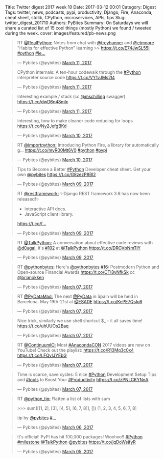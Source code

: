 Title: Twitter digest 2017 week 10
Date: 2017-03-12 00:01
Category: Digest
Tags: twitter, news, podcasts, pypi, productivity, Django, Fire, Anaconda, cheat sheet, stdlib, CPython, microservices, APIs, tips
Slug: twitter_digest_201710
Authors: PyBites
Summary: On Saturdays we will share a curated list of 15 cool things (mostly Python) we found / tweeted during the week. 
cover: images/featured/pb-news.png

<script src='//platform.twitter.com/widgets.js'></script> 

<blockquote class="twitter-tweet"><p>RT <a href="https://twitter.com/@RealPython:" target="_blank">@RealPython:</a> Notes from chat with <a href="https://twitter.com/@treyhunner" target="_blank">@treyhunner</a> and <a href="https://twitter.com/@etmoore" target="_blank">@etmoore</a> "Habits for effective Python" learning &gt;&gt; <a href="https://t.co/E74JwSL55I" title="https://t.co/E74JwSL55I" target="_blank">https://t.co/E74JwSL55I</a> <a href="https://twitter.com/search/#python" target="_blank">#python</a> <a href="https://twitter.com/search/#le…" target="_blank">#le…</a></p>— Pybites (@pybites) <a href="https://twitter.com/pybites/status/840661901692547077" data-datetime="2017-03-11T20:33:10+00:00">March 11, 2017</a></blockquote>

<blockquote class="twitter-tweet"><p>CPython internals: A ten-hour codewalk through the <a href="https://twitter.com/search/#Python" target="_blank">#Python</a> interpreter source code <a href="https://t.co/VY1vJMs2I4" title="https://t.co/VY1vJMs2I4" target="_blank">https://t.co/VY1vJMs2I4</a></p>— Pybites (@pybites) <a href="https://twitter.com/pybites/status/840495935645978624" data-datetime="2017-03-11T09:33:41+00:00">March 11, 2017</a></blockquote>

<blockquote class="twitter-tweet"><p>Interesting example / stack (cc <a href="https://twitter.com/@mschilling" target="_blank">@mschilling</a> swagger) <a href="https://t.co/dwD6n48mlx" title="https://t.co/dwD6n48mlx" target="_blank">https://t.co/dwD6n48mlx</a></p>— Pybites (@pybites) <a href="https://twitter.com/pybites/status/840492917940736000" data-datetime="2017-03-11T09:21:41+00:00">March 11, 2017</a></blockquote>

<blockquote class="twitter-tweet"><p>Interesting, how to make cleaner code reducing for loops <a href="https://t.co/Ny2JefgBKd" title="https://t.co/Ny2JefgBKd" target="_blank">https://t.co/Ny2JefgBKd</a></p>— Pybites (@pybites) <a href="https://twitter.com/pybites/status/840341142705188864" data-datetime="2017-03-10T23:18:35+00:00">March 10, 2017</a></blockquote>

<blockquote class="twitter-tweet"><p>RT <a href="https://twitter.com/@importpython:" target="_blank">@importpython:</a> Introducing Python Fire, a library for automatically g... <a href="https://t.co/myR00Mt6V0" title="https://t.co/myR00Mt6V0" target="_blank">https://t.co/myR00Mt6V0</a> <a href="https://twitter.com/search/#python" target="_blank">#python</a> <a href="https://twitter.com/search/#pypi" target="_blank">#pypi</a></p>— Pybites (@pybites) <a href="https://twitter.com/pybites/status/840332684220104704" data-datetime="2017-03-10T22:44:59+00:00">March 10, 2017</a></blockquote>

<blockquote class="twitter-tweet"><p>Tips to Become a Better <a href="https://twitter.com/search/#Python" target="_blank">#Python</a> Developer cheat sheet. Get your own <a href="https://twitter.com/@pybites" target="_blank">@pybites</a> <a href="https://t.co/G8zezP8BI2" title="https://t.co/G8zezP8BI2" target="_blank">https://t.co/G8zezP8BI2</a></p>— Pybites (@pybites) <a href="https://twitter.com/pybites/status/839978023571058688" data-datetime="2017-03-09T23:15:41+00:00">March 09, 2017</a></blockquote>

<blockquote class="twitter-tweet"><p>RT <a href="https://twitter.com/@restframework:" target="_blank">@restframework:</a> ✨Django REST framework 3.6 has now been released!✨

* Interactive API docs.
* JavaScript client library.

<a href="https://t.co/f…" title="https://t.co/f…" target="_blank">https://t.co/f…</a></p>— Pybites (@pybites) <a href="https://twitter.com/pybites/status/839918488428941312" data-datetime="2017-03-09T19:19:07+00:00">March 09, 2017</a></blockquote>

<blockquote class="twitter-tweet"><p>RT <a href="https://twitter.com/@TalkPython:" target="_blank">@TalkPython:</a> A conversation about effective code reviews with <a href="https://twitter.com/@d0ugal," target="_blank">@d0ugal,</a> it's <a href="https://twitter.com/search/#102" target="_blank">#102</a> at <a href="https://twitter.com/@TalkPython" target="_blank">@TalkPython</a>  <a href="https://t.co/DROVpNmTiY" title="https://t.co/DROVpNmTiY" target="_blank">https://t.co/DROVpNmTiY</a></p>— Pybites (@pybites) <a href="https://twitter.com/pybites/status/839735176171294720" data-datetime="2017-03-09T07:10:42+00:00">March 09, 2017</a></blockquote>

<blockquote class="twitter-tweet"><p>RT <a href="https://twitter.com/@pythonbytes:" target="_blank">@pythonbytes:</a> Here's <a href="https://twitter.com/@pythonbytes" target="_blank">@pythonbytes</a> <a href="https://twitter.com/search/#16:" target="_blank">#16:</a> Postmodern Python and Open-source Financial Awards <a href="https://t.co/CTl8yNfkSk" title="https://t.co/CTl8yNfkSk" target="_blank">https://t.co/CTl8yNfkSk</a> cc <a href="https://twitter.com/@brianokken" target="_blank">@brianokken</a></p>— Pybites (@pybites) <a href="https://twitter.com/pybites/status/839145999834759168" data-datetime="2017-03-07T16:09:31+00:00">March 07, 2017</a></blockquote>

<blockquote class="twitter-tweet"><p>RT <a href="https://twitter.com/@PyDataMad:" target="_blank">@PyDataMad:</a> The next <a href="https://twitter.com/@PyData" target="_blank">@PyData</a> in Spain will be held in Barcelona. May 19th-21st at <a href="https://twitter.com/@ESADE" target="_blank">@ESADE</a>  <a href="https://t.co/KePE7QsIo6" title="https://t.co/KePE7QsIo6" target="_blank">https://t.co/KePE7QsIo6</a></p>— Pybites (@pybites) <a href="https://twitter.com/pybites/status/839145487739531265" data-datetime="2017-03-07T16:07:29+00:00">March 07, 2017</a></blockquote>

<blockquote class="twitter-tweet"><p>Nice trick, similarly we use shell shortcut $_ - it all saves time! <a href="https://t.co/uhUUOs2Baq" title="https://t.co/uhUUOs2Baq" target="_blank">https://t.co/uhUUOs2Baq</a></p>— Pybites (@pybites) <a href="https://twitter.com/pybites/status/839066216744513536" data-datetime="2017-03-07T10:52:29+00:00">March 07, 2017</a></blockquote>

<blockquote class="twitter-tweet"><p>RT <a href="https://twitter.com/@ContinuumIO:" target="_blank">@ContinuumIO:</a> Most <a href="https://twitter.com/search/#AnacondaCON" target="_blank">#AnacondaCON</a> 2017 videos are now on YouTube! Check out the playlist: <a href="https://t.co/R13Mq3c0x4" title="https://t.co/R13Mq3c0x4" target="_blank">https://t.co/R13Mq3c0x4</a> <a href="https://t.co/LFQvIJYEbG" title="https://t.co/LFQvIJYEbG" target="_blank">https://t.co/LFQvIJYEbG</a></p>— Pybites (@pybites) <a href="https://twitter.com/pybites/status/839065750576975874" data-datetime="2017-03-07T10:50:38+00:00">March 07, 2017</a></blockquote>

<blockquote class="twitter-tweet"><p>Time is scarce, save cycles: 5 nice <a href="https://twitter.com/search/#Python" target="_blank">#Python</a> Development Setup Tips and <a href="https://twitter.com/search/#tools" target="_blank">#tools</a> to Boost Your <a href="https://twitter.com/search/#Productivity" target="_blank">#Productivity</a> <a href="https://t.co/zPNLCKYNnA" title="https://t.co/zPNLCKYNnA" target="_blank">https://t.co/zPNLCKYNnA</a></p>— Pybites (@pybites) <a href="https://twitter.com/pybites/status/839045900769054720" data-datetime="2017-03-07T09:31:46+00:00">March 07, 2017</a></blockquote>

<blockquote class="twitter-tweet"><p>RT <a href="https://twitter.com/@python_tip:" target="_blank">@python_tip:</a> Flatten a list of lists with sum

&gt;&gt;&gt; sum([[1, 2], [3], [4, 5], [6, 7, 8]], [])
[1, 2, 3, 4, 5, 6, 7, 8]

tip by <a href="https://twitter.com/@pybites" target="_blank">@pybites</a> <a href="https://twitter.com/search/#…" target="_blank">#…</a></p>— Pybites (@pybites) <a href="https://twitter.com/pybites/status/838733068462616577" data-datetime="2017-03-06T12:48:41+00:00">March 06, 2017</a></blockquote>

<blockquote class="twitter-tweet"><p>It's official! PyPI has hit 100,000 packages! Woohoo!! <a href="https://twitter.com/search/#Python" target="_blank">#Python</a> <a href="https://twitter.com/search/#milestone" target="_blank">#milestone</a> <a href="https://twitter.com/@TalkPython" target="_blank">@TalkPython</a> <a href="https://twitter.com/@pybites" target="_blank">@pybites</a> <a href="https://t.co/jqDoWsjfyR" title="https://t.co/jqDoWsjfyR" target="_blank">https://t.co/jqDoWsjfyR</a></p>— Pybites (@pybites) <a href="https://twitter.com/pybites/status/838178449999081472" data-datetime="2017-03-05T00:04:49+00:00">March 05, 2017</a></blockquote>

